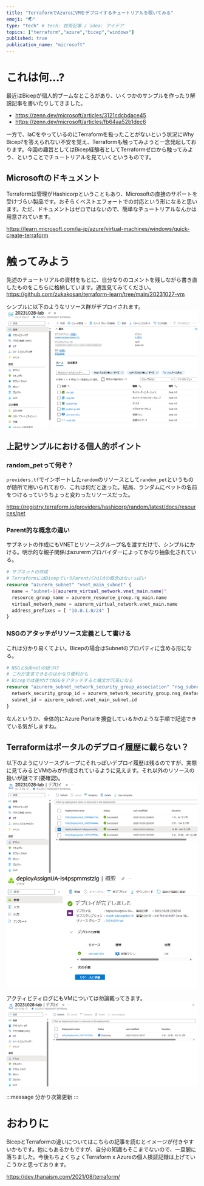 ```yaml
---
title: "TerraformでAzureにVMをデプロイするチュートリアルを覗いてみる"
emoji: "🌏"
type: "tech" # tech: 技術記事 / idea: アイデア
topics: ["terraform","azure","bicep","windows"]
published: true
publication_name: "microsoft"
---
```

# これは何...?
最近はBicepが個人的ブームなところがあり、いくつかのサンプルを作ったり解説記事を書いたりしてきました。
- https://zenn.dev/microsoft/articles/3121cdcbdace45
- https://zenn.dev/microsoft/articles/fb64aa52b1dec6

一方で、IaCをやっているのにTerraformを扱ったことがないという状況にWhy Bicep?を答えられない不安を覚え、Terraformも触ってみようと一念発起しております。今回の趣旨としてはBicep経験者としてTerraformゼロから触ってみよう、ということでチュートリアルを見ていくというものです。

## Microsoftのドキュメント
Terraformは管理がHashicorpということもあり、Microsoftの直接のサポートを受けづらい製品です。おそらくベストエフォートでの対応という形になると思います。ただ、ドキュメントはゼロではないので、簡単なチュートリアルなんかは用意されています。

https://learn.microsoft.com/ja-jp/azure/virtual-machines/windows/quick-create-terraform

# 触ってみよう
先述のチュートリアルの資材をもとに、自分なりのコメントを残しながら書き直したものをこちらに格納しています。適宜見てみてください。
https://github.com/zukakosan/terraform-learn/tree/main/20231027-vm

シンプルに以下のようなリソース群がデプロイされます。
![](/images/20231028-terraform-vm/01.png)

## 上記サンプルにおける個人的ポイント
### random_petって何ぞ？
`providers.tf`でインポートした`random`のリソースとして`random_pet`というものが随所で用いられており、これは何だと迷った。結局、ランダムにペットの名前をつけるっていうちょっと変わったリソースだった。

https://registry.terraform.io/providers/hashicorp/random/latest/docs/resources/pet

### Parent的な概念の違い
サブネットの作成にもVNETとリソースグループ名を渡すだけで、シンプルにかける。明示的な親子関係はazurermプロバイダーによってかなり抽象化されている。
```hcl:main.tf
# サブネットの作成
# TerraformにはBicepでいうParent/Childの概念はないっぽい
resource "azurerm_subnet" "vnet_main_subnet" {
  name = "subnet-${azurerm_virtual_network.vnet_main.name}"
  resource_group_name = azurerm_resource_group.rg_main.name
  virtual_network_name = azurerm_virtual_network.vnet_main.name
  address_prefixes = [ "10.0.1.0/24" ]
}
```
### NSGのアタッチがリソース定義として書ける
これは分かり易くてよい。Bicepの場合はSubnetのプロパティに含める形になる。
```hcl:main.tf
# NSGとSubnetの紐づけ
# これが宣言できるのはかなり便利かも
# Bicepでは後付けでNSGをアタッチすると構文が冗長になる
resource "azurerm_subnet_network_security_group_association" "nsg_subnet_main" {
  network_security_group_id = azurerm_network_security_group.nsg_deafault.id
  subnet_id = azurerm_subnet.vnet_main_subnet.id
}
```

なんというか、全体的にAzure Portalを捜査しているかのような手順で記述できている気がしますね。

## Terraformはポータルのデプロイ履歴に載らない？
以下のようにリソースグループにそれっぽいデプロイ履歴は残るのですが、実際に見てみるとVMのみが作成されているように見えます。それ以外のリソースの扱いが謎です(要確認)。
![](/images/20231028-terraform-vm/02.png)
![](/images/20231028-terraform-vm/04.png)

アクティビティログにもVMについては勿論載ってきます。
![](/images/20231028-terraform-vm/03.png)

:::message
分かり次第更新
:::

# おわりに
BicepとTerraformの違いについてはこちらの記事を読むとイメージが付きやすいかもです。他にもあるかもですが、自分の知識もそこまでないので、一旦腑に落ちました。今後もちょくちょくTerraform x Azureの個人検証記録は上げていこうかと思っております。

https://dev.thanaism.com/2021/08/terraform/